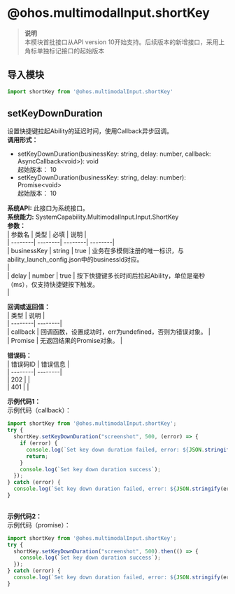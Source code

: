 # @ohos.multimodalInput.shortKey    
> **说明**   
>本模块首批接口从API version 10开始支持。后续版本的新增接口，采用上角标单独标记接口的起始版本  
  
## 导入模块  
  
```js    
import shortKey from '@ohos.multimodalInput.shortKey'    
```  
    
## setKeyDownDuration    
设置快捷键拉起Ability的延迟时间，使用Callback异步回调。  
 **调用形式：**     
    
- setKeyDownDuration(businessKey: string, delay: number, callback: AsyncCallback\<void>): void    
起始版本： 10    
- setKeyDownDuration(businessKey: string, delay: number): Promise\<void>    
起始版本： 10  
  
 **系统API:**  此接口为系统接口。  
 **系统能力:**  SystemCapability.MultimodalInput.Input.ShortKey    
 **参数：**     
| 参数名 | 类型 | 必填 | 说明 |  
| --------| --------| --------| --------|  
| businessKey | string | true | 业务在多模侧注册的唯一标识，与ability_launch_config.json中的businessId对应。<br/> |  
| delay | number | true | 按下快捷键多长时间后拉起Ability，单位是毫秒（ms），仅支持快捷键按下触发。<br/> |  
    
 **回调或返回值：**     
| 类型 | 说明 |  
| --------| --------|  
| callback | 回调函数，设置成功时，err为undefined，否则为错误对象。 |  
| Promise<void> | 无返回结果的Promise对象。 |  
    
    
 **错误码：**     
| 错误码ID | 错误信息 |  
| --------| --------|  
| 202 |  |  
| 401 |  |  
    
 **示例代码1：**   
示例代码（callback）：  
```js    
import shortKey from '@ohos.multimodalInput.shortKey';  
try {  
  shortKey.setKeyDownDuration("screenshot", 500, (error) => {  
    if (error) {  
      console.log(`Set key down duration failed, error: ${JSON.stringify(error, [`code`, `message`])}`);  
      return;  
    }  
    console.log(`Set key down duration success`);  
  });  
} catch (error) {  
  console.log(`Set key down duration failed, error: ${JSON.stringify(error, [`code`, `message`])}`);  
}  
    
```    
  
    
 **示例代码2：**   
示例代码（promise）：  
```js    
import shortKey from '@ohos.multimodalInput.shortKey';  
try {  
  shortKey.setKeyDownDuration("screenshot", 500).then(() => {  
    console.log(`Set key down duration success`);  
  });  
} catch (error) {  
  console.log(`Set key down duration failed, error: ${JSON.stringify(error, [`code`, `message`])}`);  
}  
    
```    
  
